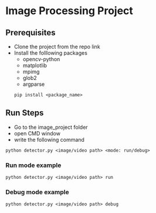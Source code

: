 # Image Processing Project
## Prerequisites
- Clone the project from the repo link
- Install the folllowing packages
	- opencv-python
	- matplotlib
	- mpimg
	- glob2
	- argparse
	```
	pip install <package_name>
	```
## Run Steps
- Go to the image_project folder
- open CMD window
- write the following command
```
python detector.py <image/video path> <mode: run/debug>
```
### Run mode example
```
python detector.py <image/video path> run
```
### Debug mode example
```
python detector.py <image/video path> debug
```
